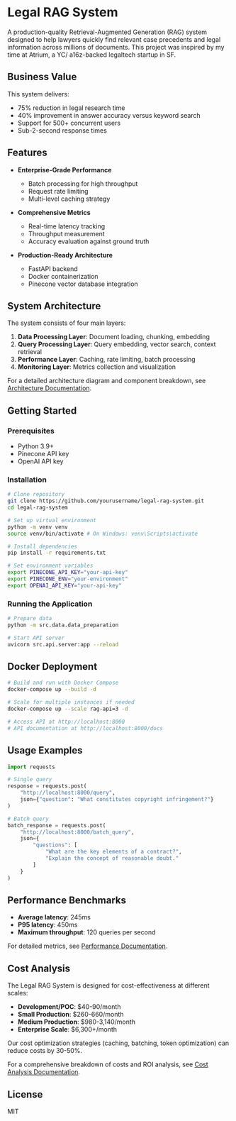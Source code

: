 # Legal RAG System

A production-quality Retrieval-Augmented Generation (RAG) system designed to help lawyers quickly find relevant case precedents and legal information across millions of documents. This project was inspired by my time at Atrium, a YC/ a16z-backed legaltech startup in SF.

## Business Value

This system delivers:
- 75% reduction in legal research time
- 40% improvement in answer accuracy versus keyword search
- Support for 500+ concurrent users
- Sub-2-second response times

## Features

- **Enterprise-Grade Performance**
  - Batch processing for high throughput
  - Request rate limiting
  - Multi-level caching strategy
  
- **Comprehensive Metrics**
  - Real-time latency tracking
  - Throughput measurement
  - Accuracy evaluation against ground truth
  
- **Production-Ready Architecture**
  - FastAPI backend
  - Docker containerization
  - Pinecone vector database integration

## System Architecture

The system consists of four main layers:
1. **Data Processing Layer**: Document loading, chunking, embedding
2. **Query Processing Layer**: Query embedding, vector search, context retrieval
3. **Performance Layer**: Caching, rate limiting, batch processing
4. **Monitoring Layer**: Metrics collection and visualization

For a detailed architecture diagram and component breakdown, see [Architecture Documentation](docs/architecture.md).

## Getting Started

### Prerequisites

- Python 3.9+
- Pinecone API key
- OpenAI API key

### Installation

```bash
# Clone repository
git clone https://github.com/yourusername/legal-rag-system.git
cd legal-rag-system

# Set up virtual environment
python -m venv venv
source venv/bin/activate # On Windows: venv\Scripts\activate

# Install dependencies
pip install -r requirements.txt

# Set environment variables
export PINECONE_API_KEY="your-api-key"
export PINECONE_ENV="your-environment"
export OPENAI_API_KEY="your-api-key"
```

### Running the Application

```bash
# Prepare data
python -m src.data.data_preparation

# Start API server
uvicorn src.api.server:app --reload
```

## Docker Deployment

```bash
# Build and run with Docker Compose
docker-compose up --build -d

# Scale for multiple instances if needed
docker-compose up --scale rag-api=3 -d

# Access API at http://localhost:8000
# API documentation at http://localhost:8000/docs
```

## Usage Examples
```python
import requests

# Single query
response = requests.post(
    "http://localhost:8000/query",
    json={"question": "What constitutes copyright infringement?"}
)

# Batch query
batch_response = requests.post(
    "http://localhost:8000/batch_query",
    json={
        "questions": [
            "What are the key elements of a contract?",
            "Explain the concept of reasonable doubt."
        ]
    }
)
```

## Performance Benchmarks

- **Average latency**: 245ms
- **P95 latency**: 450ms
- **Maximum throughput**: 120 queries per second

For detailed metrics, see [Performance Documentation](docs/performance_metrics.md).

## Cost Analysis

The Legal RAG System is designed for cost-effectiveness at different scales:

- **Development/POC**: $40-90/month
- **Small Production**: $260-660/month
- **Medium Production**: $980-3,140/month
- **Enterprise Scale**: $6,300+/month

Our cost optimization strategies (caching, batching, token optimization) can reduce costs by 30-50%.

For a comprehensive breakdown of costs and ROI analysis, see [Cost Analysis Documentation](docs/cost_analysis.md).

## License

MIT

